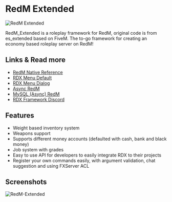 # RedM Extended
![RedM Extended](https://cdn.discordapp.com/attachments/686807996420063232/901407156245512192/unknown2343.png)

RedM_Extended is a roleplay framework for RedM, original code is from es_extended based on FiveM. The to-go framework for creating an economy based roleplay server on RedM!

## Links & Read more
- [RedM Native Reference](https://vespura.com/doc/natives/)
- [RDX Menu Default](https://github.com/Redm-Extended-PT/rdx_menu_default)
- [RDX Menu Dialog](https://github.com/Redm-Extended-PT/rdx_menu_dialog)
- [Async RedM](https://github.com/TigoDevelopment/redm-async/tree/master)
- [MySQL (Async) RedM](https://github.com/TigoDevelopment/redm-mysql-async)
- [RDX Framework Discord](https://discord.gg/bexkufBprf)

## Features
- Weight based inventory system
- Weapons support
- Supports different money accounts (defaulted with cash, bank and black money)
- Job system with grades
- Easy to use API for developers to easily integrate RDX to their projects
- Register your own commands easily, with argument validation, chat suggestion and using FXServer ACL

## Screenshots
![RedM-Extended](https://cdn.discordapp.com/attachments/686807996420063232/901408246991032390/unknown.png)
